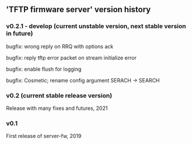 ##	'TFTP firmware server' version history


### v0.2.1 - develop (current unstable version, next stable version in future)

bugfix: wrong reply on RRQ with options ack

bugfix: reply tftp error packet on stream initialize error

bugfix: enable flush for logging

bugfix: Cosmetic; rename config argument SERACH -> SEARCH 

### v0.2 (current stable release version)

Release with many fixes and futures, 2021

### v0.1

First release of server-fw, 2019
